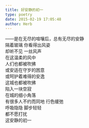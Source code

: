 ```yaml
---  
title: 好安静的初一  
type: poetry  
date: 2015-02-19 17:05:48  
author: Herb    
---  
```

——是在无尽的喧嚷后，总有无尽的安静  
隔着玻璃 你看得出风姿  
却听不见 一丝风声  
在这温柔的风中  
人们也都被吹拂  
或安适在守岁的困意  
或呵护着难得的安逸  
这城也都被吹拂  
陷入一块空寂  
在城的细小角落  
有很多人不约而同地 行色缓弛  
呼吸隐隐 脚步轻轻  
都不愿打扰  
这安静的初一